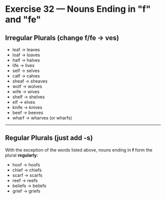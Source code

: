 # Exercise 32 — Nouns Ending in "f" and "fe"

## Irregular Plurals (change f/fe → ves)

- leaf → leaves  
- loaf → loaves  
- half → halves  
- life → lives  
- self → selves  
- calf → calves  
- sheaf → sheaves  
- wolf → wolves  
- wife → wives  
- shelf → shelves  
- elf → elves  
- knife → knives  
- beef → beeves  
- wharf → wharves (or wharfs)  

---

## Regular Plurals (just add -s)

With the exception of the words listed above, nouns ending in **f** form the plural **regularly**:

- hoof → hoofs  
- chief → chiefs  
- scarf → scarfs  
- reef → reefs  
- beliefs → beliefs  
- grief → griefs  
